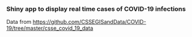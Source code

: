 ### Shiny app to display real time cases of COVID-19 infections  

Data from https://github.com/CSSEGISandData/COVID-19/tree/master/csse_covid_19_data
